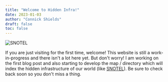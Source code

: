 ```yaml
---
title: "Welcome to Hidden Infra!"
date: 2023-01-03
author: "Connick Shields"
draft: false
toc: false
---
```


![SNOTEL](/img/snotel_tahoe.jpeg "SNOTEL data site near Lake Tahoe, CA")

If you are just visiting for the first time, welcome! This website is still a work-in-progress and there isn't a lot here yet. But don't worry! I am working on the first blog post and also starting to develop the map / directory which will index the hidden infrastructure of our world (like [SNOTEL](https://en.wikipedia.org/wiki/SNOTEL)). Be sure to check back soon so you don't miss a thing.
